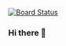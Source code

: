 [![Board Status](https://dev.azure.com/leannesmith2116/1b6f193a-d681-4fa8-bc52-f71327fcd169/67567d06-1888-4a5c-953b-427eef5b8c7b/_apis/work/boardbadge/13359c35-f7b5-4831-9993-14b79d04d083)](https://dev.azure.com/leannesmith2116/1b6f193a-d681-4fa8-bc52-f71327fcd169/_boards/board/t/67567d06-1888-4a5c-953b-427eef5b8c7b/Microsoft.RequirementCategory)
### Hi there 👋

<!--
**Tlsmith40/Tlsmith40** is a ✨ _special_ ✨ repository because its `README.md` (this file) appears on your GitHub profile.

Here are some ideas to get you started:

- 🔭 I’m currently working on ...
- 🌱 I’m currently learning ...
- 👯 I’m looking to collaborate on ...
- 🤔 I’m looking for help with ...
- 💬 Ask me about ...
- 📫 How to reach me: ...
- 😄 Pronouns: ...
- ⚡ Fun fact: ...
-->
